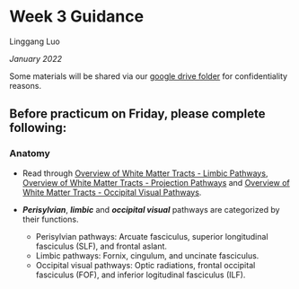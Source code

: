 # Week 3 Guidance

Linggang Luo

*January 2022*

Some materials will be shared via our [google drive folder](https://drive.google.com/drive/folders/12XGKtBVUb7i-uW_LSkMERFRhP7S95OrQ?usp=sharing) for confidentiality reasons.

## Before practicum on Friday, please complete following:

### Anatomy

- Read through [Overview of White Matter Tracts - Limbic Pathways](https://drive.google.com/file/d/1YJMb8yeKxmFG5b8f7PrA9GQ--H4OnBxE/view?usp=sharing), [Overview of White Matter Tracts - Projection Pathways](https://drive.google.com/file/d/1IUyredH2rEBrBNBDDKgI0_Bm-pXlz5M3/view?usp=sharing) and [Overview of White Matter Tracts - Occipital Visual Pathways](https://drive.google.com/file/d/1IXLd6TMpu6dpzWhcwv7NwlUMTErnMTFO/view?usp=sharing).

- ***Perisylvian***, ***limbic*** and ***occipital visual*** pathways are categorized by their functions.
    - Perisylvian pathways: Arcuate fasciculus, superior longitudinal fasciculus (SLF), and frontal aslant.
    - Limbic pathways: Fornix, cingulum, and uncinate fasciculus.
    - Occipital visual pathways: Optic radiations, frontal occipital fasciculus (FOF), and inferior logitudinal fasciculus (ILF).